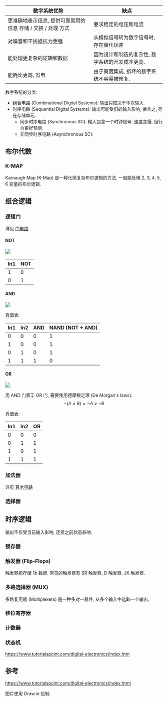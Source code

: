 
| 数字系统优势                                                 | 缺点                                            |
| ------------------------------------------------------------ | ----------------------------------------------- |
| 更准确地表示信息, 提供可靠易用的信息 存储 / 交换 / 处理 方式 | 要求稳定的电压和电流                            |
| 对噪音和干扰抵抗力更强                                       | 从模拟信号转为数字信号时, 存在量化误差          |
| 能处理更复杂的逻辑和数据                                     | 因为设计和制造的复杂性, 数字系统的开发成本更高. |
| 能耗比更高, 省电                                             | 由于高度集成, 损坏的数字系统不容易被修复.       |

数字系统的分类:
- 组合电路 (Combinational Digital Systems): 输出只取决于本次输入.
- 时序电路 (Sequential Digital Systems): 输出可能受旧的输入影响, 换言之, 存在存储单元.
	- 同步时序电路 (Synchronous SC): 输入包含一个时钟信号. 速度变慢, 但行为更好预测.
	- 非同步时序电路 (Asynchronous SC): 

## 布尔代数

### 

### K-MAP

Karnaugh Map (K-Map) 是一种化简复杂布尔逻辑的方法. 一般能处理 2, 3, 4, 5, 6 变量的布尔逻辑.

## 组合逻辑

### 逻辑门

详见 [门电路](门电路.md)

#### NOT

![](../../attach/logic_gate_not.avif)

| In1 | NOT |
| --- | --- |
| 1   | 0   |
| 0    |  1   |

#### AND

![](../../attach/logic_gate_and.avif)

真值表:

| In1 | In2 | AND | NAND (NOT + AND) |
| --- | --- | --- | ---------------- |
| 0   | 0   | 0   | 1                |
| 1   | 0   | 0   | 1                 |
| 0   | 1   | 0   | 1                 |
| 1   | 1   | 1   | 0                 |

#### OR

![](../../attach/logic_gate_or.avif)

用 AND 门表示 OR 门, 需要使用德摩根定理 (De Morgan's laws): $$\lnot (A \wedge B)=\lnot A\vee \lnot B$$

真值表:

| In1 | In2 | OR  |
| --- | --- | --- |
| 0   | 0   | 0   |
| 0   | 1   | 1   |
| 1   | 0   | 1   |
| 1   | 1   | 1    |

### 加法器

详见 [算术电路](算术电路.md)

### 选择器

## 时序逻辑

输出不仅受当前输入影响, 还受之前状态影响.

### 锁存器

### 触发器 (Flip-Flops)

触发器能存储 1b 数据.  常见的触发器有 SR 触发器, D 触发器, JK 触发器.

### 多路选择器 (MUX)

多路复用器 (Multiplexers) 是一种多对一器件, 从多个输入中选取一个输出.

### 移位寄存器

### 计数器

### 状态机

https://www.tutorialspoint.com/digital-electronics/index.htm

## 参考

https://www.tutorialspoint.com/digital-electronics/index.html

图片使用 Draw.io 绘制.
